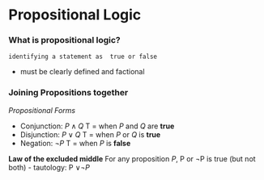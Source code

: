 # Propositional Logic
### What is propositional logic?
	identifying a statement as  true or false
- must be clearly defined and factional

### Joining Propositions together

*Propositional Forms*
- Conjunction: $P \land Q$ T = when *P* and *Q* are **true**
- Disjunction: $P \lor Q$ T = when *P* or *Q* is **true**
- Negation: $\neg P$ T = when *P* is **false**

**Law of the excluded middle** 
	For any proposition *P*, P or $\neg$P is true (but not both)
	- tautology: P $\lor  \neg P$

<!--stackedit_data:
eyJoaXN0b3J5IjpbMTY1NTE1MTQyLDIwMTkyNTA3NzBdfQ==
-->